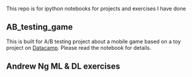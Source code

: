 This repo is for ipython notebooks for projects and exercises I have done

## AB_testing_game

This is built for A/B testing project about a mobile game based on a toy project on [Datacamp](https://www.datacamp.com/projects/184). 
Please read the notebook for details.

## Andrew Ng ML & DL exercises
